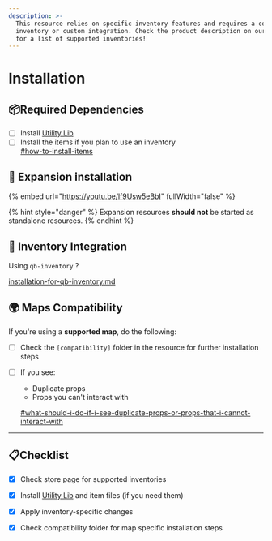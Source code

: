 ```yaml
---
description: >-
  This resource relies on specific inventory features and requires a compatible
  inventory or custom integration. Check the product description on our store
  for a list of supported inventories!
---
```


# Installation

## 📦Required Dependencies

* [ ] Install [Utility Lib](https://github.com/utility-library/utility_lib)
* [ ] Install the items if you plan to use an inventory\
  [#how-to-install-items](../other/general-faq.md#how-to-install-items "mention")

## &#x20;🧱​ Expansion installation

{% embed url="https://youtu.be/lf9Usw5eBbI" fullWidth="false" %}

{% hint style="danger" %}
Expansion resources **should not** be started as standalone resources.
{% endhint %}

## 🧩 Inventory Integration

Using `qb-inventory` ?

[installation-for-qb-inventory.md](../other/installation-for-qb-inventory.md "mention")

## 🌍 Maps Compatibility

If you're using a **supported map**, do the following:

* [ ] Check the `[compatibility]` folder in the resource for further installation steps
*   [ ] If you see:

    * Duplicate props
    * Props you can't interact with

    [#what-should-i-do-if-i-see-duplicate-props-or-props-that-i-cannot-interact-with](faq.md#what-should-i-do-if-i-see-duplicate-props-or-props-that-i-cannot-interact-with "mention")

***

## :clipboard:Checklist

* [x] Check store page for supported inventories
* [x] Install [Utility Lib](https://github.com/utility-library/utility_lib) and item files (if you need them)
* [x] Apply inventory-specific changes
* [x] Check compatibility folder for map specific installation steps

